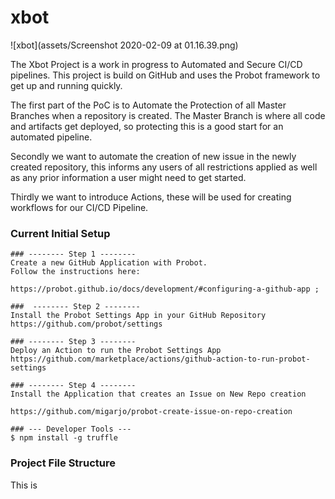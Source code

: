 # xbot
![xbot](assets/Screenshot 2020-02-09 at 01.16.39.png)

The Xbot Project is a work in progress to Automated and Secure CI/CD pipelines. This project is build on GitHub and uses the Probot framework to get up and running quickly.

The first part of the PoC is to Automate the Protection of all Master Branches when a repository is created. The Master Branch is where all code and artifacts get deployed, so protecting this is a good start for an automated pipeline.

Secondly we want to automate the creation of new issue in the newly created repository, this informs any users of all restrictions applied as well as any prior information a user might need to get started.

Thirdly we want to introduce Actions, these will be used for creating workflows for our CI/CD Pipeline. 



### Current Initial Setup

```
### -------- Step 1 --------
Create a new GitHub Application with Probot.
Follow the instructions here:

https://probot.github.io/docs/development/#configuring-a-github-app ; 

###  -------- Step 2 --------
Install the Probot Settings App in your GitHub Repository
https://github.com/probot/settings

### -------- Step 3 --------
Deploy an Action to run the Probot Settings App
https://github.com/marketplace/actions/github-action-to-run-probot-settings

### -------- Step 4 --------
Install the Application that creates an Issue on New Repo creation

https://github.com/migarjo/probot-create-issue-on-repo-creation

### --- Developer Tools ---
$ npm install -g truffle
```

### Project File Structure
This is 
```
